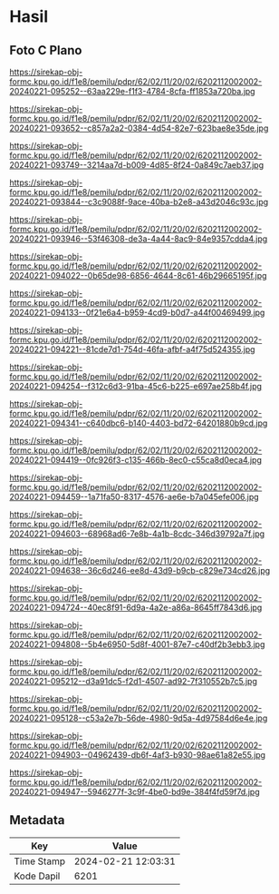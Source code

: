 # Hasil

## Foto C Plano

https://sirekap-obj-formc.kpu.go.id/f1e8/pemilu/pdpr/62/02/11/20/02/6202112002002-20240221-095252--63aa229e-f1f3-4784-8cfa-ff1853a720ba.jpg

https://sirekap-obj-formc.kpu.go.id/f1e8/pemilu/pdpr/62/02/11/20/02/6202112002002-20240221-093652--c857a2a2-0384-4d54-82e7-623bae8e35de.jpg

https://sirekap-obj-formc.kpu.go.id/f1e8/pemilu/pdpr/62/02/11/20/02/6202112002002-20240221-093749--3214aa7d-b009-4d85-8f24-0a849c7aeb37.jpg

https://sirekap-obj-formc.kpu.go.id/f1e8/pemilu/pdpr/62/02/11/20/02/6202112002002-20240221-093844--c3c9088f-9ace-40ba-b2e8-a43d2046c93c.jpg

https://sirekap-obj-formc.kpu.go.id/f1e8/pemilu/pdpr/62/02/11/20/02/6202112002002-20240221-093946--53f46308-de3a-4a44-8ac9-84e9357cdda4.jpg

https://sirekap-obj-formc.kpu.go.id/f1e8/pemilu/pdpr/62/02/11/20/02/6202112002002-20240221-094022--0b65de98-6856-4644-8c61-46b29665195f.jpg

https://sirekap-obj-formc.kpu.go.id/f1e8/pemilu/pdpr/62/02/11/20/02/6202112002002-20240221-094133--0f21e6a4-b959-4cd9-b0d7-a44f00469499.jpg

https://sirekap-obj-formc.kpu.go.id/f1e8/pemilu/pdpr/62/02/11/20/02/6202112002002-20240221-094221--81cde7d1-754d-46fa-afbf-a4f75d524355.jpg

https://sirekap-obj-formc.kpu.go.id/f1e8/pemilu/pdpr/62/02/11/20/02/6202112002002-20240221-094254--f312c6d3-91ba-45c6-b225-e697ae258b4f.jpg

https://sirekap-obj-formc.kpu.go.id/f1e8/pemilu/pdpr/62/02/11/20/02/6202112002002-20240221-094341--c640dbc6-b140-4403-bd72-64201880b9cd.jpg

https://sirekap-obj-formc.kpu.go.id/f1e8/pemilu/pdpr/62/02/11/20/02/6202112002002-20240221-094419--0fc926f3-c135-466b-8ec0-c55ca8d0eca4.jpg

https://sirekap-obj-formc.kpu.go.id/f1e8/pemilu/pdpr/62/02/11/20/02/6202112002002-20240221-094459--1a71fa50-8317-4576-ae6e-b7a045efe006.jpg

https://sirekap-obj-formc.kpu.go.id/f1e8/pemilu/pdpr/62/02/11/20/02/6202112002002-20240221-094603--68968ad6-7e8b-4a1b-8cdc-346d39792a7f.jpg

https://sirekap-obj-formc.kpu.go.id/f1e8/pemilu/pdpr/62/02/11/20/02/6202112002002-20240221-094638--36c6d246-ee8d-43d9-b9cb-c829e734cd26.jpg

https://sirekap-obj-formc.kpu.go.id/f1e8/pemilu/pdpr/62/02/11/20/02/6202112002002-20240221-094724--40ec8f91-6d9a-4a2e-a86a-8645ff7843d6.jpg

https://sirekap-obj-formc.kpu.go.id/f1e8/pemilu/pdpr/62/02/11/20/02/6202112002002-20240221-094808--5b4e6950-5d8f-4001-87e7-c40df2b3ebb3.jpg

https://sirekap-obj-formc.kpu.go.id/f1e8/pemilu/pdpr/62/02/11/20/02/6202112002002-20240221-095212--d3a91dc5-f2d1-4507-ad92-7f310552b7c5.jpg

https://sirekap-obj-formc.kpu.go.id/f1e8/pemilu/pdpr/62/02/11/20/02/6202112002002-20240221-095128--c53a2e7b-56de-4980-9d5a-4d97584d6e4e.jpg

https://sirekap-obj-formc.kpu.go.id/f1e8/pemilu/pdpr/62/02/11/20/02/6202112002002-20240221-094903--04962439-db6f-4af3-b930-98ae61a82e55.jpg

https://sirekap-obj-formc.kpu.go.id/f1e8/pemilu/pdpr/62/02/11/20/02/6202112002002-20240221-094947--5946277f-3c9f-4be0-bd9e-384f4fd59f7d.jpg


## Metadata

| Key        | Value               |
| ---------- | ------------------- |
| Time Stamp | 2024-02-21 12:03:31 |
| Kode Dapil | 6201                |



